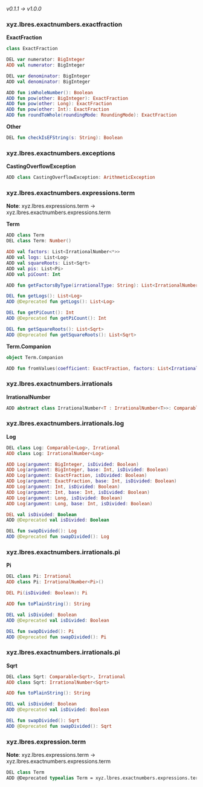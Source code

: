*v0.1.1 → v1.0.0*

### xyz.lbres.exactnumbers.exactfraction

**ExactFraction**
```kotlin
class ExactFraction

DEL var numerator: BigInteger
ADD val numerator: BigInteger

DEL var denominator: BigInteger
ADD val denominator: BigInteger

ADD fun isWholeNumber(): Boolean
ADD fun pow(other: BigInteger): ExactFraction
ADD fun pow(other: Long): ExactFraction
ADD fun pow(other: Int): ExactFraction
ADD fun roundToWhole(roundingMode: RoundingMode): ExactFraction
```

**Other**

```kotlin
DEL fun checkIsEFString(s: String): Boolean
```

### xyz.lbres.exactnumbers.exceptions

**CastingOverflowException**
```kotlin
ADD class CastingOverflowException: ArithmeticException
```

### xyz.lbres.exactnumbers.expressions.term

**Note**: xyz.lbres.expressions.term → xyz.lbres.exactnumbers.expressions.term

**Term**
```kotlin
ADD class Term
DEL class Term: Number()

ADD val factors: List<IrrationalNumber<*>>
ADD val logs: List<Log>
ADD val squareRoots: List<Sqrt>
ADD val pis: List<Pi>
ADD val piCount: Int

ADD fun getFactorsByType(irrationalType: String): List<IrrationalNumber<*>>

DEL fun getLogs(): List<Log>
ADD @Deprecated fun getLogs(): List<Log>

DEL fun getPiCount(): Int
ADD @Deprecated fun getPiCount(): Int

DEL fun getSquareRoots(): List<Sqrt>
ADD @Deprecated fun getSquareRoots(): List<Sqrt>
```

**Term.Companion**
```kotlin
object Term.Companion

ADD fun fromValues(coefficient: ExactFraction, factors: List<IrrationalNumber<*>>): Term
```

### xyz.lbres.exactnumbers.irrationals

**IrrationalNumber**
```kotlin
ADD abstract class IrrationalNumber<T : IrrationalNumber<T>>: Comparable<T>, Number()
```

### xyz.lbres.exactnumbers.irrationals.log

**Log**
```kotlin
DEL class Log: Comparable<Log>, Irrational
ADD class Log: IrrationalNumber<Log>

ADD Log(argument: BigInteger, isDivided: Boolean)
ADD Log(argument: BigInteger, base: Int, isDivided: Boolean)
ADD Log(argument: ExactFraction, isDivided: Boolean)
ADD Log(argument: ExactFraction, base: Int, isDivided: Boolean)
ADD Log(argument: Int, isDivided: Boolean)
ADD Log(argument: Int, base: Int, isDivided: Boolean)
ADD Log(argument: Long, isDivided: Boolean)
ADD Log(argument: Long, base: Int, isDivided: Boolean)

DEL val isDivided: Boolean
ADD @Deprecated val isDivided: Boolean

DEL fun swapDivided(): Log
ADD @Deprecated fun swapDivided(): Log
```

### xyz.lbres.exactnumbers.irrationals.pi

**Pi**
```kotlin
DEL class Pi: Irrational
ADD class Pi: IrrationalNumber<Pi>()

DEL Pi(isDivided: Boolean): Pi

ADD fun toPlainString(): String

DEL val isDivided: Boolean
ADD @Deprecated val isDivided: Boolean

DEL fun swapDivided(): Pi
ADD @Deprecated fun swapDivided(): Pi
```

### xyz.lbres.exactnumbers.irrationals.pi

**Sqrt**
```kotlin
DEL class Sqrt: Comparable<Sqrt>, Irrational
ADD class Sqrt: IrrationalNumber<Sqrt>

ADD fun toPlainString(): String

DEL val isDivided: Boolean
ADD @Deprecated val isDivided: Boolean

DEL fun swapDivided(): Sqrt
ADD @Deprecated fun swapDivided(): Sqrt
```

### xyz.lbres.expression.term

**Note**: xyz.lbres.expressions.term → xyz.lbres.exactnumbers.expressions.term

```kotlin
DEL class Term
ADD @Deprecated typealias Term = xyz.lbres.exactnumbers.expressions.term.Term
```
